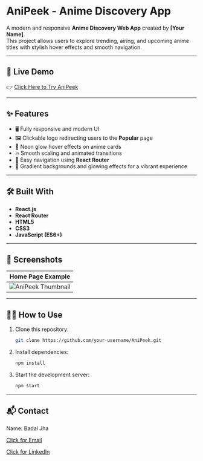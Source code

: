 # AniPeek - Anime Discovery App

A modern and responsive **Anime Discovery Web App** created by **[Your Name]**.  
This project allows users to explore trending, airing, and upcoming anime titles with stylish hover effects and smooth navigation.

---

## 🚀 Live Demo

👉 [Click Here to Try AniPeek](https://anipeek.vercel.app/)

---

## ✨ Features

- 🖥️ Fully responsive and modern UI
- 🖼️ Clickable logo redirecting users to the **Popular** page
- 🌟 Neon glow hover effects on anime cards
- 🔥 Smooth scaling and animated transitions
- 🔗 Easy navigation using **React Router**
- 🎨 Gradient backgrounds and glowing effects for a vibrant experience

---

## 🛠️ Built With

- **React.js**
- **React Router**
- **HTML5**
- **CSS3**
- **JavaScript (ES6+)**

---

## 📸 Screenshots

| Home Page Example |
|:-----------------:|
| ![AniPeek Thumbnail](https://github.com/user-attachments/assets/a9595280-e4cc-46e4-88c1-db292ff4411e) |

---

## 🧑‍💻 How to Use

1. Clone this repository:
   ```bash
   git clone https://github.com/your-username/AniPeek.git

2. Install dependencies:
   ```bash
   npm install

3. Start the development server:
   ```bash
   npm start

---

## 📬 Contact

Name: Badal Jha

[Click for Email ](badaljha1056@gmail.com)

[Click for LinkedIn ](https://www.linkedin.com/in/badal-jha/)
